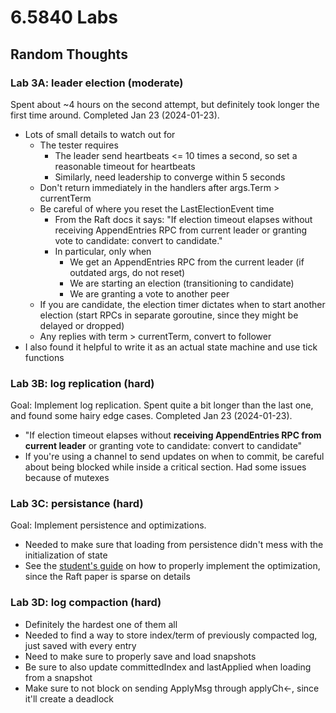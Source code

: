 # 6.5840 Labs

## Random Thoughts

### Lab 3A: leader election (moderate)

Spent about ~4 hours on the second attempt, but definitely took longer the first time around.
Completed Jan 23 (2024-01-23).

- Lots of small details to watch out for
  - The tester requires
    - The leader send heartbeats <= 10 times a second, so set a reasonable timeout for heartbeats
    - Similarly, need leadership to converge within 5 seconds
  - Don't return immediately in the handlers after args.Term > currentTerm
  - Be careful of where you reset the LastElectionEvent time
    - From the Raft docs it says: "If election timeout elapses without receiving AppendEntries RPC from current leader or granting vote to candidate: convert to candidate."
    - In particular, only when
      - We get an AppendEntries RPC from the current leader (if outdated args, do not reset)
      - We are starting an election (transitioning to candidate)
      - We are granting a vote to another peer
  - If you are candidate, the election timer dictates when to start another election (start RPCs in separate goroutine, since they might be delayed or dropped)
  - Any replies with term > currentTerm, convert to follower
- I also found it helpful to write it as an actual state machine and use tick functions

### Lab 3B: log replication (hard)

Goal: Implement log replication.
Spent quite a bit longer than the last one, and found some hairy edge cases.
Completed Jan 23 (2024-01-23).

- "If election timeout elapses without **receiving AppendEntries RPC from current leader** or granting vote to candidate: convert to candidate"
- If you're using a channel to send updates on when to commit, be careful about being blocked while inside a critical section. Had some issues because of mutexes

### Lab 3C: persistance (hard)

Goal: Implement persistence and optimizations.

- Needed to make sure that loading from persistence didn't mess with the initialization of state
- See the [student's guide](https://thesquareplanet.com/blog/students-guide-to-raft/) on how to properly implement the optimization, since the Raft paper is sparse on details

### Lab 3D: log compaction (hard)

- Definitely the hardest one of them all
- Needed to find a way to store index/term of previously compacted log, just saved with every entry
- Need to make sure to properly save and load snapshots
- Be sure to also update committedIndex and lastApplied when loading from a snapshot
- Make sure to not block on sending ApplyMsg through applyCh<-, since it'll create a deadlock
